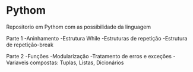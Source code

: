 # Pythom
Repositorio em Pythom com as possibilidade da linguagem

Parte 1
-Aninhamento
-Estrutura While
-Estruturas de repetição
-Estrutura de repetição-break
 
Parte 2
-Funções
-Modularização
-Tratamento de erros e exceções
-Variaveis compostas: Tuplas, Listas, Dicionários
